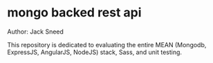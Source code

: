 # mongo backed rest api

Author: Jack Sneed

This repository is dedicated to evaluating the entire MEAN (Mongodb, ExpressJS, AngularJS, NodeJS) stack, 
Sass, and unit testing.
